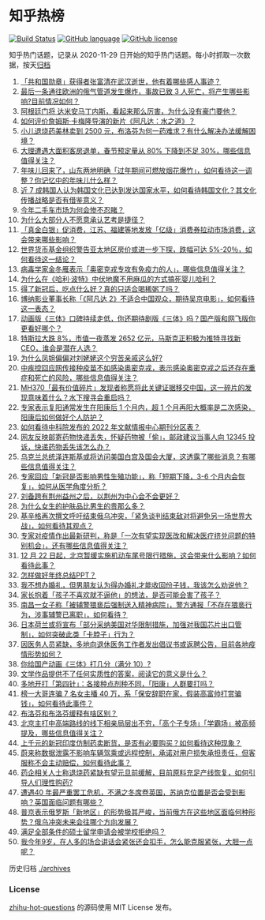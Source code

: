 # 知乎热榜
[![Build Status](https://github.com/ToWeLong/zhihu-hot-questions/workflows/CI/badge.svg)](https://github.com/ToWeLong/zhihu-hot-questions/actions)
[![GitHub language](https://img.shields.io/badge/language-golang-orange.svg)](https://golang.org/)
[![GitHub license](https://img.shields.io/github/license/ToWeLong/zhihu-hot-questions)](https://github.com/ToWeLong/zhihu-hot-questions/blob/main/LICENSE)

知乎热门话题，记录从 2020-11-29 日开始的知乎热门话题。每小时抓取一次数据，按天[归档](./archives)

<!-- BEGIN -->

1. [「共和国勋章」获得者张富清在武汉逝世，他有着哪些感人事迹？](https://www.zhihu.com/question/573532162)
1. [最后一条通往欧洲的俄气管道发生爆炸，事故已致 3 人死亡，将产生哪些影响?目前情况如何？](https://www.zhihu.com/question/573445550)
1. [阿根廷门将 达米安马丁内斯，看起来那么厉害，为什么没有豪门要他？](https://www.zhihu.com/question/572883488)
1. [如何评价詹姆斯·卡梅隆导演的新片《阿凡达：水之道》？](https://www.zhihu.com/question/572556184)
1. [小儿退烧药美林卖到 2500 元，布洛芬为何一药难求？有什么解决办法缓解困境？](https://www.zhihu.com/question/573334877)
1. [大理遭遇大面积客房退单，春节预定量从 80% 下降到不足 30%，哪些信息值得关注？](https://www.zhihu.com/question/573457090)
1. [年味儿回来了，山东两地明确「过年期间可燃放烟花爆竹」，如何看待这一调整？你记忆中的年味儿什么样？](https://www.zhihu.com/question/573446630)
1. [近 7 成韩国人认为韩国文化已达到发达国家水平，如何看待韩国文化？其文化传播战略是否有借鉴意义？](https://www.zhihu.com/question/573362969)
1. [今年二手车市场为何会惨不忍睹？](https://www.zhihu.com/question/571651875)
1. [为什么大部分人不愿意承认艺考是捷径？](https://www.zhihu.com/question/566836105)
1. [「真金白银」促消费，江苏、福建等地发放「亿级」消费券拉动市场消费，这会带来哪些影响？](https://www.zhihu.com/question/573460976)
1. [世界货币基金组织警告亚太地区房价或进一步下探，跌幅可达 5%-20％，如何看待这一结论？](https://www.zhihu.com/question/572748174)
1. [病毒学家金冬雁表示「奥密克戎专攻有免疫力的人」，哪些信息值得关注？](https://www.zhihu.com/question/573584353)
1. [为什么在《哈利·波特》中伏地魔不用麻瓜的方式搞死婴儿哈利？](https://www.zhihu.com/question/565192256)
1. [得了新冠后，吃点什么好？真的只适合喝稀粥了吗？](https://www.zhihu.com/question/571650191)
1. [博纳影业董事长称「《阿凡达 2》不适合中国观众，期待吴京电影」，如何看待这一表态？](https://www.zhihu.com/question/573320331)
1. [动画版《三体》口碑持续走低，你还期待剧版《三体》吗？国产版和网飞版你更看好哪个？](https://www.zhihu.com/question/573264801)
1. [特斯拉大跌 8%，市值一夜蒸发 2652 亿元，马斯克正积极为推特寻找新 CEO，谁会是潜在人选？](https://www.zhihu.com/question/573468683)
1. [为什么凤姐偏偏对刘姥姥这个穷苦亲戚这么好?](https://www.zhihu.com/question/551830111)
1. [中疾控回应网传接种疫苗不如感染奥密克戎，表示感染奥密克戎之后还存在重症和死亡的风险，哪些信息值得关注？](https://www.zhihu.com/question/573345595)
1. [MH370「最有价值碎片」发现者称愿将此关键证据移交中国，这一碎片的发现意味着什么？水下搜寻会重启吗？](https://www.zhihu.com/question/573305614)
1. [专家表示复阳通常发生在阳康后 1 个月内，超 1 个月再阳大概率是二次感染，阳康后如何做好个人防护？](https://www.zhihu.com/question/573457269)
1. [如何看待中科院发布的 2022 年文献情报中心期刊分区表？](https://www.zhihu.com/question/573468291)
1. [网友反映邮寄药物快递丢失，怀疑药物被「偷」，邮政建议当事人向 12345 投诉，快递药物丢失该怎么办？](https://www.zhihu.com/question/573453677)
1. [乌克兰总统泽连斯基或将访问美国白宫及国会大厦，这透露了哪些消息？有哪些信息值得关注？](https://www.zhihu.com/question/573445501)
1. [专家回应「新冠是否影响男性生殖功能」，称「短期下降，3-6 个月内会恢复」，如何从医学角度分析？](https://www.zhihu.com/question/573266101)
1. [刘备跨有荆州益州之后，以荆州为中心会不会更好？](https://www.zhihu.com/question/572908739)
1. [为什么女生的护肤品比男生的贵那么多？](https://www.zhihu.com/question/571904114)
1. [基辛格再次撰文呼吁结束俄乌冲突，「紧急谈判结束敌对将避免另一场世界大战」，如何看待其观点？](https://www.zhihu.com/question/573102476)
1. [专家对疫情作出最新研判，称是「一次有望实现医改和解决医疗挤兑问题的特别机会」，还有哪些信息值得关注？](https://www.zhihu.com/question/573317247)
1. [12 月 22 日起，北京暂缓实施机动车尾号限行措施，这会带来什么影响？如何看待此事？](https://www.zhihu.com/question/573585190)
1. [怎样做好年终总结PPT？](https://www.zhihu.com/question/511560597)
1. [我不想办婚礼，但男朋友认为得办婚礼才能收回份子钱，我该怎么劝说他？](https://www.zhihu.com/question/568389086)
1. [家长抱着「孩子不喜欢就不逼他」的想法，是否可能会害了孩子？](https://www.zhihu.com/question/506978260)
1. [南昌一女子称「被辅警猥亵后强制送入精神病院」，警方通报「不存在猥亵行为，涉事辅警已离职」，如何看待？](https://www.zhihu.com/question/573483865)
1. [日本荷兰或将宣布「部分采纳美国对华限制措施，加强对我国芯片出口管制」，如何突破此类「卡脖子」行为？](https://www.zhihu.com/question/573218161)
1. [因医务人员紧缺，多地向退休医务工作者发出倡议书或返聘公告，目前各地疫情形势如何？](https://www.zhihu.com/question/573114319)
1. [你给国产动画《三体》打几分（满分 10）?](https://www.zhihu.com/question/571876930)
1. [文学作品提供不了任何实质性的答案，阅读它的意义是什么？](https://www.zhihu.com/question/573094146)
1. [多地开打「第四针」：各接种点剂种不同，「阳康」人群要打吗？](https://www.zhihu.com/question/573445786)
1. [榜一大哥连骗 7 名女主播 40 万，系「保安辞职在家，假装高富帅打赏骗钱」，如何看待此事件？](https://www.zhihu.com/question/573273652)
1. [布洛芬和布洛芬缓释有啥区别？](https://www.zhihu.com/question/573216624)
1. [北京主打中高端路线的线下相亲局层出不穷，「高个子专场」「学霸场」被高频提及，哪些信息值得关注？](https://www.zhihu.com/question/572832118)
1. [上千元的新冠印度仿制药卖断货，是否有必要购买？如何看待这种现象？](https://www.zhihu.com/question/573189788)
1. [蔚来称数据泄露不影响车辆驾乘或远程控制，承诺对用户损失承担责任，但客服称不会主动赔偿，如何看待此事？](https://www.zhihu.com/question/573457080)
1. [药企相关人士称退烧药紧缺有望元旦前缓解，目前原料充足产线恢复，如何引导人们理性购药?](https://www.zhihu.com/question/573062181)
1. [遭遇40 年最严重罢工危机，不满之冬席卷英国，苏纳克位置是否会受到影响？英国面临问题有哪些？](https://www.zhihu.com/question/573277026)
1. [普京表示俄罗斯「新地区」的形势极其严峻，当前俄方在这些地区面临何种形势？俄乌冲突未来会往哪个方向发展？](https://www.zhihu.com/question/573327254)
1. [满足全部条件的硕士留学申请会被学校拒绝吗？](https://www.zhihu.com/question/527442123)
1. [我今年9岁，在人多的场合讲话会紧张还会扣手，怎么能克服紧张，大胆一点呢？](https://www.zhihu.com/question/571666450)

<!-- END -->

历史归档 [./archives](./archives)


### License
[zhihu-hot-questions](https://github.com/towelong/zhihu-hot-questions) 的源码使用 MIT License 发布。